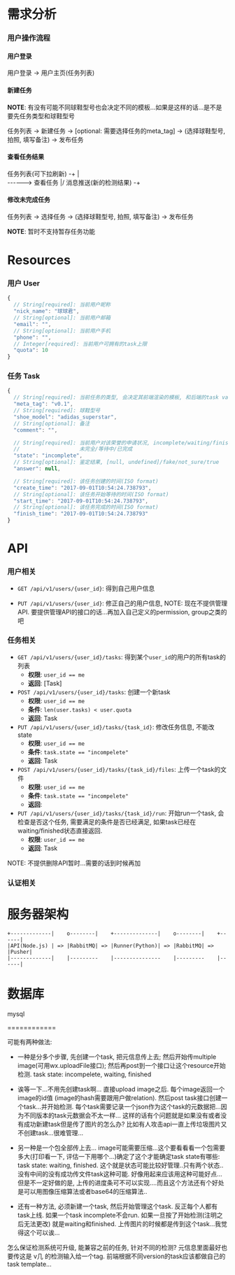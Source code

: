 需求分析
============
### 用户操作流程

#### 用户登录
用户登录 -> 用户主页(任务列表)

#### 新建任务

**NOTE**: 有没有可能不同球鞋型号也会决定不同的模板...如果是这样的话...是不是要先任务类型和球鞋型号

任务列表 -> 新建任务 -> [optional: 需要选择任务的meta_tag] -> (选择球鞋型号, 拍照, 填写备注) -> 发布任务

#### 查看任务结果

任务列表(可下拉刷新)   -+
                        |\
                        ------> 查看任务
                        |/
消息推送(新的检测结果) -+

#### 修改未完成任务

任务列表 -> 选择任务 -> (选择球鞋型号, 拍照, 填写备注) -> 发布任务

**NOTE**: 暂时不支持暂存任务功能

Resources
============

### 用户 User

```javascript
{
  // String[required]: 当前用户昵称
  "nick_name": "球球君",
  // String[optional]: 当前用户邮箱
  "email": "",
  // String[optional]: 当前用户手机
  "phone": "",
  // Integer[required]: 当前用户可拥有的task上限
  "quota": 10
}
```
### 任务 Task

```javascript
{
  // String[required]: 当前任务的类型, 会决定其前端渲染的模板, 和后端的task validator和runner的行为.
  "meta_tag": "v0.1",
  // String[required]: 球鞋型号
  "shoe_model": "adidas_superstar",
  // String[optional]: 备注
  "comment": "",

  // String[required]: 当前用户对该荣誉的申请状况, incomplete/waiting/finished 分别代表
  //                   未完全/等待中/已完成
  "state": "incomplete",
  // String[optional]: 鉴定结果, [null, undefined]/fake/not_sure/true
  "answer": null,

  // String[required]: 该任务创建的时间(ISO format)
  "create_time": "2017-09-01T10:54:24.738793",
  // String[optional]: 该任务开始等待的时间(ISO format)
  "start_time": "2017-09-01T10:54:24.738793",
  // String[optional]: 该任务完成的时间(ISO format)
  "finish_time": "2017-09-01T10:54:24.738793"
}
```

API
============

### 用户相关

* ``GET /api/v1/users/{user_id}``: 得到自己用户信息

* ``PUT /api/v1/users/{user_id}``: 修正自己的用户信息, NOTE: 现在不提供管理API. 要提供管理API的接口的话...再加入自己定义的permission, group之类的吧

### 任务相关

* ``GET /api/v1/users/{user_id}/tasks``: 得到某个`user_id`的用户的所有task的列表
  * **权限**: ``user_id == me``
  * **返回**: [Task]
* ``POST /api/v1/users/{user_id}/tasks``: 创建一个新task
  * **权限**: ``user_id == me``
  * **条件**: ``len(user.tasks) < user.quota``
  * **返回**: Task
* ``PUT /api/v1/users/{user_id}/tasks/{task_id}``: 修改任务信息, 不能改state
  * **权限**: ``user_id == me``
  * **条件**: ``task.state == "incompelete"``
  * **返回**: Task
* ``POST /api/v1/users/{user_id}/tasks/{task_id}/files``: 上传一个task的文件
  * **权限**: ``user_id == me``
  * **条件**: ``task.state == "incompelete"``
  * **返回**:
* ``PUT /api/v1/users/{user_id}/tasks/{task_id}/run``: 开始run一个task, 会检查是否这个任务, 需要满足的条件是否已经满足, 如果task已经在waiting/finished状态直接返回.
  * **权限**: ``user_id == me``
  * **返回**: Task

NOTE: 不提供删除API暂时...需要的话到时候再加

### 认证相关

服务器架构
============

```
+-------------|    o--------|    +--------------|    o--------|    +------|
|API(Node.js) | => |RabbitMQ| => |Runner(Python)| => |RabbitMQ| => |Pusher|
|-------------|    |---------    |---------------    |---------    |------|
```

数据库
============
mysql


============

可能有两种做法:
* 一种是分多个步骤, 先创建一个task, 把元信息传上去; 然后开始传multiple image(可用wx.uploadFile接口); 然后再post到一个接口让这个resource开始检测. task state: incompelete, waiting, finished
* 诶等一下...不用先创建task啊... 直接upload image之后. 每个image返回一个image的id值  (image的hash需要跟用户做relation). 然后post task接口创建一个task...并开始检测. 每个task需要记录一个json作为这个task的元数据把...因为不同版本的task元数据会不太一样... 这样的话有个问题就是如果没有或者没有成功新建task但是传了图片的怎么办? 比如有人攻击api一直上传垃圾图片又不创建task...很难管理...

* 另一种是一个包全部传上去... image可能需要压缩...这个要看看看一个包需要多大(打印看一下, 评估一下用哪个...)确定了这个才能确定task state有哪些: task state: waiting, finished. 这个就是状态可能比较好管理..只有两个状态.. 没有中间的没有成功传文件task这种可能. 好像用起来应该用这种可能好点... 但是不一定好做的是, 上传的进度条可不可以实现....而且这个方法还有个好处是可以用图像压缩算法或者base64的压缩算法..

* 还有一种方法, 必须新建一个task, 然后开始管理这个task. 反正每个人都有task上线. 如果一个task incomplete不会run. 如果一旦按了开始检测(注明之后无法更改) 就是waiting和finished. 上传图片的时候都是传到这个task...我觉得这个可以诶...


怎么保证检测系统可升级, 能兼容之前的任务, 针对不同的检测? 元信息里面最好也要传这是 v几 的检测输入给一个tag. 前端根据不同version的task应该都做自己的task template...